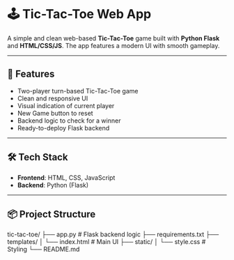 # 🕹️ Tic-Tac-Toe Web App

A simple and clean web-based **Tic-Tac-Toe** game built with **Python Flask** and **HTML/CSS/JS**. The app features a modern UI with smooth gameplay.

---

## 🎯 Features

- Two-player turn-based Tic-Tac-Toe game
- Clean and responsive UI
- Visual indication of current player
- New Game button to reset
- Backend logic to check for a winner
- Ready-to-deploy Flask backend

---

## 🛠️ Tech Stack

- **Frontend**: HTML, CSS, JavaScript
- **Backend**: Python (Flask)

---

## 📦 Project Structure

tic-tac-toe/
├── app.py # Flask backend logic
├── requirements.txt
├── templates/
│ └── index.html # Main UI
├── static/
│ └── style.css # Styling
└── README.md
